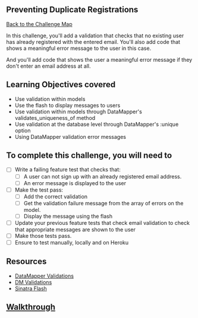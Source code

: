 ## Preventing Duplicate Registrations

[Back to the Challenge Map](00_challenge_map.md)

In this challenge, you'll add a validation that checks that no existing user has already registered with the entered email.  You'll also add code that shows a meaningful error message to the user in this case.

And you'll add code that shows the user a meaningful error message if they don't enter an email address at all.

## Learning Objectives covered

* Use validation within models
* Use the flash to display messages to users
* Use validation within models through DataMapper's validates_uniqueness_of method
* Use validation at the database level through DataMapper's :unique option
* Using DataMapper validation error messages

## To complete this challenge, you will need to

- [ ] Write a failing feature test that checks that:
  - [ ] A user can not sign up with an already registered email address.
  - [ ] An error message is displayed to the user
- [ ] Make the test pass:
  - [ ] Add the correct validation
  - [ ] Get the validation failure message from the array of errors on the model.
  - [ ] Display the message using the flash
- [ ] Update your previous feature tests that check email validation to check that appropriate messages are shown to the user
- [ ] Make those tests pass.
- [ ] Ensure to test manually, locally and on Heroku

## Resources

* [DataMapper Validations](http://datamapper.org/docs/validations.html)
* [DM Validations](https://github.com/datamapper/dm-validations)
* [Sinatra Flash](https://github.com/SFEley/sinatra-flash)

## [Walkthrough](../walkthroughs/22.md)

